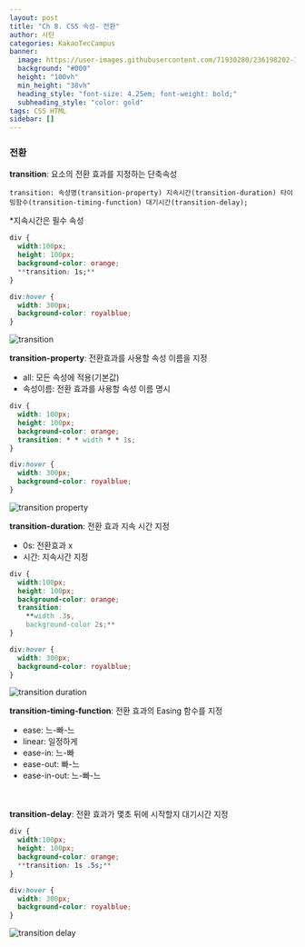 ```yaml
---
layout: post
title: "Ch 8. CSS 속성- 전환"
author: 사탄
categories: KakaoTecCampus
banner:
  image: https://user-images.githubusercontent.com/71930280/236198202-1a6ec792-f31d-4e2b-858b-5535b4e25634.png
  background: "#000"
  height: "100vh"
  min_height: "38vh"
  heading_style: "font-size: 4.25em; font-weight: bold;"
  subheading_style: "color: gold"
tags: CSS HTML
sidebar: []
---
```


<style>
  .imageRow {
    display:flex;
  }
  .captionedImg {
    display: grid;
    align-content: flex-end;
    margin: 0 20px;
    text-align:center;
    font-size: 12px;
    color:gray;
  }
</style>

### 전환

**transition**: 요소의 전환 효과를 지정하는 단축속성

`transition: 속성명(transition-property) 지속시간(transition-duration) 타이밍함수(transition-timing-function) 대기시간(transition-delay);`

\*지속시간은 필수 속성

```css
div {
  width:100px;
  height: 100px;
  background-color: orange;
  **transition: 1s;**
}

div:hover {
  width: 300px;
  background-color: royalblue;
}
```

![transition](https://user-images.githubusercontent.com/71930280/236186447-e3d3ba34-2063-4317-9221-e84d869b9dc6.gif)

**transition-property**: 전환효과를 사용할 속성 이름을 지정

- all: 모든 속성에 적용(기본값)
- 속성이름: 전환 효과를 사용할 속성 이름 명시

```css
div {
  width: 100px;
  height: 100px;
  background-color: orange;
  transition: * * width * * 1s;
}

div:hover {
  width: 300px;
  background-color: royalblue;
}
```

![transition property](https://user-images.githubusercontent.com/71930280/236187348-82462018-ea1d-4fb4-a553-e6e714cfb732.gif)

**transition-duration**: 전환 효과 지속 시간 지정

- 0s: 전환효과 x
- 시간: 지속시간 지정

```css
div {
  width:100px;
  height: 100px;
  background-color: orange;
  transition:
    **width .3s,
    background-color 2s;**
}

div:hover {
  width: 300px;
  background-color: royalblue;
}
```

![transition duration](https://user-images.githubusercontent.com/71930280/236188714-19444534-8b1b-477f-a012-f44fdaf4308b.gif)

**transition-timing-function**: 전환 효과의 Easing 함수를 지정

- ease: 느-빠-느
- linear: 일정하게
- ease-in: 느-빠
- ease-out: 빠-느
- ease-in-out: 느-빠-느
  <br/>
  <br/> <br/>

**transition-delay**: 전환 효과가 몇초 뒤에 시작할지 대기시간 지정

```css
div {
  width:100px;
  height: 100px;
  background-color: orange;
  **transition: 1s .5s;**
}

div:hover {
  width: 300px;
  background-color: royalblue;
}
```

![transition delay](https://user-images.githubusercontent.com/71930280/236189966-cb71f7f9-4cec-4b88-8f92-4c46ff8bd22a.gif)
